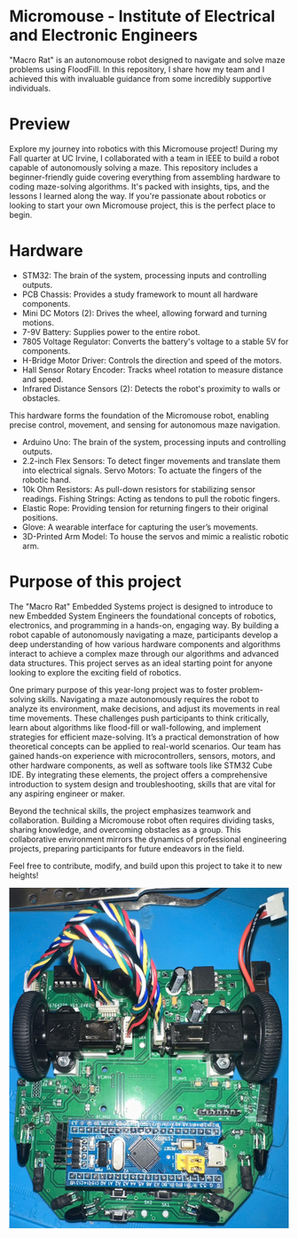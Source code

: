 # Micromouse - Institute of Electrical and Electronic Engineers
"Macro Rat" is an autonomouse robot designed to navigate and solve maze problems using FloodFill. In this repository, I share how my team and I achieved this with invaluable guidance from some incredibly supportive individuals. 

# Preview

Explore my journey into robotics with this Micromouse project! During my Fall quarter at UC Irvine, I collaborated with a team in IEEE to build a robot capable of autonomously solving a maze. This repository includes a beginner-friendly guide covering everything from assembling hardware to coding maze-solving algorithms. It's packed with insights,
tips, and the lessons I learned along the way. If you're passionate about robotics or looking to start your own Micromouse project, this is the perfect place to begin.

# Hardware

- STM32: The brain of the system, processing inputs and controlling outputs.
- PCB Chassis: Provides a study framework to mount all hardware components. 
- Mini DC Motors (2): Drives the wheel, allowing forward and turning motions.
 - 7-9V Battery: Supplies power to the entire robot. 
- 7805 Voltage Regulator: Converts the battery's voltage to a stable 5V for components. 
- H-Bridge Motor Driver: Controls the direction and speed of the motors. 
- Hall Sensor Rotary Encoder: Tracks wheel rotation to measure distance and speed.
- Infrared Distance Sensors (2): Detects the robot's proximity to walls or obstacles.

This hardware forms the foundation of the Micromouse robot, enabling precise control, movement, and sensing for autonomous maze navigation.

- Arduino Uno: The brain of the system, processing inputs and controlling outputs.
- 2.2-inch Flex Sensors: To detect finger movements and translate them into electrical signals.
 Servo Motors: To actuate the fingers of the robotic hand.
- 10k Ohm Resistors: As pull-down resistors for stabilizing sensor readings.
 Fishing Strings: Acting as tendons to pull the robotic fingers.
- Elastic Rope: Providing tension for returning fingers to their original positions.
- Glove: A wearable interface for capturing the user’s movements.
- 3D-Printed Arm Model: To house the servos and mimic a realistic robotic arm.

# Purpose of this project

The "Macro Rat" Embedded Systems project is designed to introduce to new Embedded System Engineers the foundational concepts of robotics, electronics, and programming in a hands-on, engaging way. By building a robot capable of autonomously navigating a maze, participants develop a deep understanding of how various hardware components and algorithms interact to achieve a complex maze through our algorithms and advanced data structures. This project serves as an ideal starting point for anyone looking to explore the exciting field of robotics.

One primary purpose of this year-long project was to foster problem-solving skills. Navigating a maze autonomously requires the robot to analyze its environment, make decisions, and adjust its movements in real time movements. These challenges push participants to think critically, learn about algorithms like flood-fill or wall-following, and implement strategies for efficient maze-solving. It’s a practical demonstration of how theoretical concepts can be applied to real-world scenarios. Our team has gained hands-on experience with microcontrollers, sensors, motors, and other hardware components, as well as software tools like STM32 Cube IDE. By integrating these elements, the project offers a comprehensive introduction to system design and troubleshooting, skills that are vital for any aspiring engineer or maker.

Beyond the technical skills, the project emphasizes teamwork and collaboration. Building a Micromouse robot often requires dividing tasks, sharing knowledge, and overcoming obstacles as a group. This collaborative environment mirrors the dynamics of professional engineering projects, preparing participants for future endeavors in the field.

Feel free to contribute, modify, and build upon this project to take it to new heights!

![Micromouse](micromouse.jpg)

